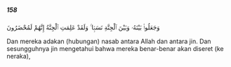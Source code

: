 ##### 158

<span class="ayah">وَجَعَلُوا۟ بَيْنَهُۥ وَبَيْنَ ٱلْجِنَّةِ نَسَبًۭا ۚ وَلَقَدْ عَلِمَتِ ٱلْجِنَّةُ إِنَّهُمْ لَمُحْضَرُونَ</span>

<span class="ayah_translation">Dan mereka adakan (hubungan) nasab antara Allah dan antara jin. Dan sesungguhnya jin mengetahui bahwa mereka benar-benar akan diseret (ke neraka),</span>
